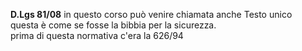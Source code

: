 __D.Lgs 81/08__ in questo corso può venire chiamata anche Testo unico  
questa è come se fosse la bibbia per la sicurezza.  
prima di questa normativa c'era la 626/94